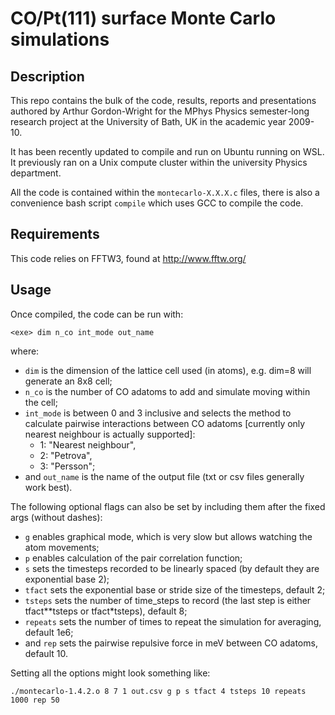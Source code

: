 # CO/Pt(111) surface Monte Carlo simulations

## Description

This repo contains the bulk of the code, results, reports and presentations authored by Arthur Gordon-Wright for the MPhys Physics semester-long research project at the University of Bath, UK in the academic year 2009-10.

It has been recently updated to compile and run on Ubuntu running on WSL.  It previously ran on a Unix compute cluster within the university Physics department.

All the code is contained within the `montecarlo-X.X.X.c` files, there is also a convenience bash script `compile` which uses GCC to compile the code.

## Requirements

This code relies on FFTW3, found at http://www.fftw.org/

## Usage

Once compiled, the code can be run with:

`<exe> dim n_co int_mode out_name`

where:

* `dim` is the dimension of the lattice cell used (in atoms), e.g. dim=8 will generate an 8x8 cell;
* `n_co` is the number of CO adatoms to add and simulate moving within the cell;
* `int_mode` is between 0 and 3 inclusive and selects the method to calculate pairwise interactions between CO adatoms [currently only nearest neighbour is actually supported]:
    - 1: "Nearest neighbour",
    - 2: "Petrova",
    - 3: "Persson";
* and `out_name` is the name of the output file (txt or csv files generally work best).

The following optional flags can also be set by including them after the fixed args (without dashes):
* `g` enables graphical mode, which is very slow but allows watching the atom movements;
* `p` enables calculation of the pair correlation function;
* `s` sets the timesteps recorded to be linearly spaced (by default they are exponential base 2);
* `tfact` sets the exponential base or stride size of the timesteps, default 2;
* `tsteps` sets the number of time_steps to record (the last step is either tfact**tsteps or tfact*tsteps), default 8;
* `repeats` sets the number of times to repeat the simulation for averaging, default 1e6;
* and `rep` sets the pairwise repulsive force in meV between CO adatoms, default 10.

Setting all the options might look something like:

`./montecarlo-1.4.2.o 8 7 1 out.csv g p s tfact 4 tsteps 10 repeats 1000 rep 50`